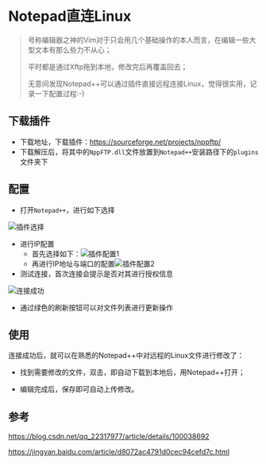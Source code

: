 # Notepad直连Linux

> 号称编辑器之神的Vim对于只会用几个基础操作的本人而言，在编辑一些大型文本有那么些力不从心；
>
> 平时都是通过Xftp拖到本地，修改完后再覆盖回去；
>
> 无意间发现Notepad++可以通过插件直接远程连接Linux，觉得很实用，记录一下配置过程:-)

## 下载插件

* 下载地址，下载插件：https://sourceforge.net/projects/nppftp/
* 下载解压后，将其中的`NppFTP.dll`文件放置到`Notepad++`安装路径下的`plugins`文件夹下

## 配置

* 打开`Notepad++`，进行如下选择

![插件选择](https://xycnotes.oss-cn-hangzhou.aliyuncs.com/img/202206252046224.JPG)

* 进行IP配置
  * 首先选择如下：![插件配置1](https://xycnotes.oss-cn-hangzhou.aliyuncs.com/img/202206252046947.JPG)
  * 再进行IP地址与端口的配置![插件配置2](https://xycnotes.oss-cn-hangzhou.aliyuncs.com/img/202206252046238.JPG)
* 测试连接，首次连接会提示是否对其进行授权信息

![连接成功](https://xycnotes.oss-cn-hangzhou.aliyuncs.com/img/202206252046874.JPG)

* 通过绿色的刷新按钮可以对文件列表进行更新操作

## 使用

连接成功后，就可以在熟悉的Notepad++中对远程的Linux文件进行修改了：

* 找到需要修改的文件，双击，即自动下载到本地后，用Notepad++打开；

* 编辑完成后，保存即可自动上传修改。

## 参考

https://blog.csdn.net/qq_22317977/article/details/100038692

https://jingyan.baidu.com/article/d8072ac4791d0cec94cefd7c.html